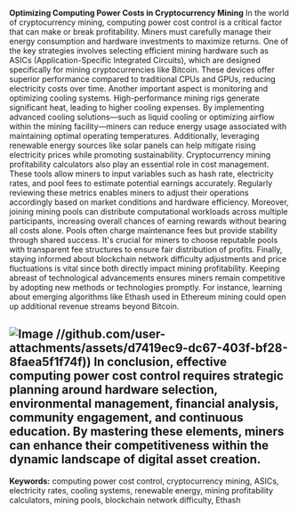 **Optimizing Computing Power Costs in Cryptocurrency Mining**
In the world of cryptocurrency mining, computing power cost control is a critical factor that can make or break profitability. Miners must carefully manage their energy consumption and hardware investments to maximize returns. One of the key strategies involves selecting efficient mining hardware such as ASICs (Application-Specific Integrated Circuits), which are designed specifically for mining cryptocurrencies like Bitcoin. These devices offer superior performance compared to traditional CPUs and GPUs, reducing electricity costs over time.
Another important aspect is monitoring and optimizing cooling systems. High-performance mining rigs generate significant heat, leading to higher cooling expenses. By implementing advanced cooling solutions—such as liquid cooling or optimizing airflow within the mining facility—miners can reduce energy usage associated with maintaining optimal operating temperatures. Additionally, leveraging renewable energy sources like solar panels can help mitigate rising electricity prices while promoting sustainability.
Cryptocurrency mining profitability calculators also play an essential role in cost management. These tools allow miners to input variables such as hash rate, electricity rates, and pool fees to estimate potential earnings accurately. Regularly reviewing these metrics enables miners to adjust their operations accordingly based on market conditions and hardware efficiency.
Moreover, joining mining pools can distribute computational workloads across multiple participants, increasing overall chances of earning rewards without bearing all costs alone. Pools often charge maintenance fees but provide stability through shared success. It's crucial for miners to choose reputable pools with transparent fee structures to ensure fair distribution of profits.
Finally, staying informed about blockchain network difficulty adjustments and price fluctuations is vital since both directly impact mining profitability. Keeping abreast of technological advancements ensures miners remain competitive by adopting new methods or technologies promptly. For instance, learning about emerging algorithms like Ethash used in Ethereum mining could open up additional revenue streams beyond Bitcoin.

![Image](https://github.com/user-attachments/assets/4a25d116-2220-4385-b08e-f287af8fcbc4)
 //github.com/user-attachments/assets/d7419ec9-dc67-403f-bf28-8faea5f1f74f))
In conclusion, effective computing power cost control requires strategic planning around hardware selection, environmental management, financial analysis, community engagement, and continuous education. By mastering these elements, miners can enhance their competitiveness within the dynamic landscape of digital asset creation.
---
**Keywords:** computing power cost control, cryptocurrency mining, ASICs, electricity rates, cooling systems, renewable energy, mining profitability calculators, mining pools, blockchain network difficulty, Ethash
